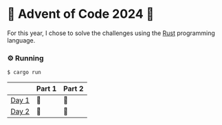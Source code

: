 # 🎄 Advent of Code 2024 🎄

For this year, I chose to solve the challenges using the [Rust](https://www.rust-lang.org) programming language.

### ⚙️ Running
```
$ cargo run
```

|        | Part 1 | Part 2 |
|:-------|:-------|:-------|
| [Day 1](src/days/day1.rs)  | 🌟     | 🌟     |
| [Day 2](src/days/day2.rs)  | 🌟     | 🌟     |